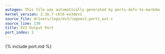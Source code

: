 ```yaml
---
autogen: This file was automatically generated by ports-defs-to-markdown.py
kernel_version: 3.16.7-ckt6-ev3dev1
source_file: drivers/lego/ev3/legoev3_ports_out.c
source_line: 130
title: EV3 Output Port
port_index: 2
---
```


{% include port.md %}
